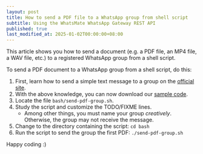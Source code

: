 ```yaml
---
layout: post
title: How to send a PDF file to a WhatsApp group from shell script
subtitle: Using the WhatsMate WhatsApp Gateway REST API
published: true
last_modified_at: 2025-01-02T00:00:00+08:00
---
```


This article shows you how to send a document (e.g. a PDF file, an MP4 file, a WAV file, etc.) to a registered WhatsApp group from a shell script.


To send a PDF document to a WhatsApp group from a shell script, do this:

1. First, learn how to send a simple text message to a group on the [official site](https://www.whatsmate.net/whatsapp-group-message-api.html).
2. With the above knowledge, you can now download our [sample code](https://github.com/whatsmate/wa-demos/archive/master.zip).
3. Locate the file `bash/send-pdf-group.sh`.  <script src="https://gist.github.com/whatsmate/d58030fa593d0f7893a5807a056a310a.js"></script>
4. Study the script and customize the TODO/FIXME lines.
   * Among other things, you must name your group *creatively*. Otherwise, the group may not receive the message.
5. Change to the directory containing the script: `cd bash`
6. Run the script to send the group the first PDF: `./send-pdf-group.sh`

Happy coding :) 


<br>
<script async src="//pagead2.googlesyndication.com/pagead/js/adsbygoogle.js"></script>
<ins class="adsbygoogle"
     style="display:inline-block;width:728px;height:90px"
     data-ad-client="ca-pub-7383487179928477"
     data-ad-slot="6959057004"></ins>
<script>
(adsbygoogle = window.adsbygoogle || []).push({});
</script>
<br>

